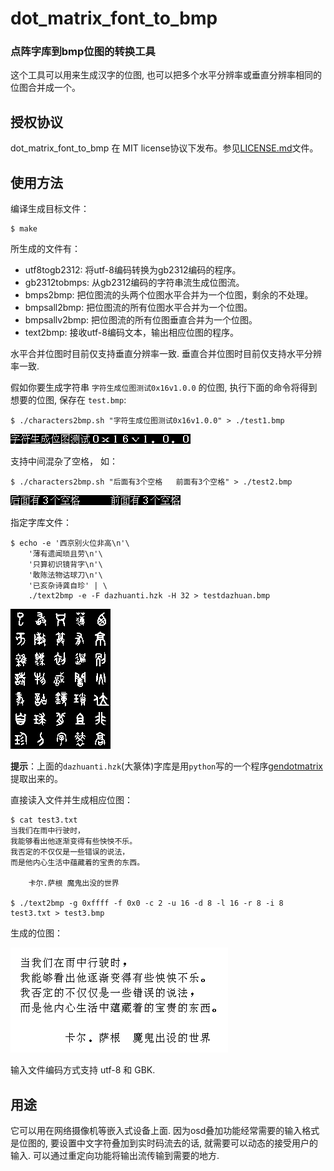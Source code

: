 # dot_matrix_font_to_bmp
### 点阵字库到bmp位图的转换工具


这个工具可以用来生成汉字的位图, 也可以把多个水平分辨率或垂直分辨率相同的位图合并成一个。

## 授权协议

dot_matrix_font_to_bmp 在 MIT license协议下发布。参见[LICENSE.md](LICENSE.md)文件。

## 使用方法

编译生成目标文件：

    $ make

所生成的文件有：
* utf8togb2312:	将utf-8编码转换为gb2312编码的程序。
* gb2312tobmps:	从gb2312编码的字符串流生成位图流。
* bmps2bmp:	把位图流的头两个位图水平合并为一个位图，剩余的不处理。
* bmpsall2bmp:	把位图流的所有位图水平合并为一个位图。
* bmpsallv2bmp:	把位图流的所有位图垂直合并为一个位图。
* text2bmp:	接收utf-8编码文本，输出相应位图的程序。

水平合并位图时目前仅支持垂直分辨率一致.
垂直合并位图时目前仅支持水平分辨率一致.

假如你要生成字符串 `字符生成位图测试0x16v1.0.0` 的位图, 执行下面的命令将得到想要的位图, 保存在 `test.bmp`:

    $ ./characters2bmp.sh "字符生成位图测试0x16v1.0.0" > ./test1.bmp


![test1.bmp](test1.bmp)

支持中间混杂了空格， 如：

    $ ./characters2bmp.sh "后面有3个空格   前面有3个空格" > ./test2.bmp


![test2.bmp](test2.bmp)

指定字库文件：

	$ echo -e '西京别火位非高\n'\
		'薄有遗闻琐且劳\n'\
		'只算初识镜背字\n'\
		'敢陈法物诂球刀\n'\
		'已亥杂诗龚自珍' | \
		./text2bmp -e -F dazhuanti.hzk -H 32 > testdazhuan.bmp

![testdazhuan.bmp](testdazhuan.bmp)

**提示**：上面的`dazhuanti.hzk`(大篆体)字库是用`python`写的一个程序[gendotmatrix](https://github.com/hmgle/gendotmatrix)提取出来的。

直接读入文件并生成相应位图：

    $ cat test3.txt
    当我们在雨中行驶时，
    我能够看出他逐渐变得有些怏怏不乐。
    我否定的不仅仅是一些错误的说法，
    而是他内心生活中蕴藏着的宝贵的东西。

        卡尔.萨根 魔鬼出没的世界

    $ ./text2bmp -g 0xffff -f 0x0 -c 2 -u 16 -d 8 -l 16 -r 8 -i 8 test3.txt > test3.bmp


生成的位图：

![test3.bmp](test3.bmp)

输入文件编码方式支持 utf-8 和 GBK.

##  用途

它可以用在网络摄像机等嵌入式设备上面. 因为osd叠加功能经常需要的输入格式是位图的, 要设置中文字符叠加到实时码流去的话, 就需要可以动态的接受用户的输入. 可以通过重定向功能将输出流传输到需要的地方.
